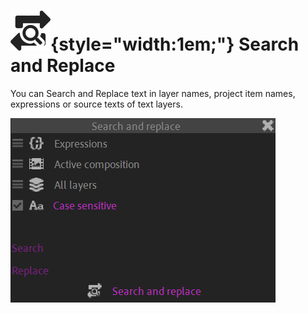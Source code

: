 # ![](../../../img/duik/icons/search_replace.svg){style="width:1em;"} Search and Replace

You can Search and Replace text in layer names, project item names, expressions or source texts of text layers.

![](../../../img/duik/tools/search-replace.png)
